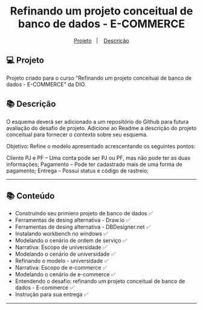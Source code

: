 <h1 align="center">
  Refinando um projeto conceitual de banco de dados - E-COMMERCE
</h1>

<p align="center">
  <a href="#-projeto">Projeto</a>&nbsp;&nbsp;&nbsp;|&nbsp;&nbsp;&nbsp;
  <a href="#-descrição">Descrição</a>
</p>

<p align="center">

</p>

## 💻 Projeto

Projeto criado para o curso "Refinando um projeto conceitual de banco de dados - E-COMMERCE" da DIO.

## 📚 Descrição

O esquema deverá ser adicionado a um repositório do Github para futura avaliação do desafio de projeto. Adicione ao Readme a descrição do projeto conceitual para fornecer o contexto sobre seu esquema.

Objetivo:
Refine o modelo apresentado acrescentando os seguintes pontos:

Cliente PJ e PF – Uma conta pode ser PJ ou PF, mas não pode ter as duas informações;
Pagamento – Pode ter cadastrado mais de uma forma de pagamento;
Entrega – Possui status e código de rastreio;

---

## 📚 Conteúdo

- Construindo seu primiero projeto de banco de dados ✅
- Ferramentas de desing alternativa - Draw.io ✅
- Ferramentas de desing alternativa - DBDesigner.net ✅
- Instalando workbench no windows ✅
- Modelando o cenário de ordem de serviço ✅
- Narrativa: Escopo de universidade ✅
- Modelando o cenário de universidade ✅
- Refinando o modelo - universidade ✅
- Narrativa: Escopo de e-commerce ✅
- Modelando o cenário de e-commerce ✅
- Entendendo o desafio: refinando um projeto conceitual de banco de dados - E-commerce ✅
- Instrução para sua entrega ✅

---
